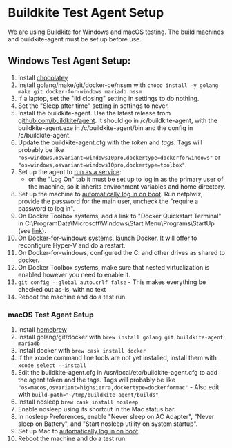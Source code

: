 <h1>Buildkite Test Agent Setup</h1>

We are using [Buildkite](https://buildkite.com/drud) for Windows and macOS testing. The build machines and buildkite-agent must be set up before use.

## Windows Test Agent Setup:

1. Install [chocolatey](https://chocolatey.org/)
2. Install golang/make/git/docker-ce/nssm with `choco install -y golang make git docker-for-windows mariadb nssm`
3. If a laptop, set the "lid closing" setting in settings to do nothing.
4. Set the "Sleep after time" setting in settings to never.
5. Install the buildkite-agent. Use the latest release from [github.com/buildkite/agent](https://github.com/buildkite/agent/releases). It should go in /c/buildkite-agent, with the buildkite-agent.exe in /c/buildkite-agent/bin and the config in /c/buildkite-agent.
6. Update the buildkite-agent.cfg with the *token* and *tags*. Tags will probably be like `"os=windows,osvariant=windows10pro,dockertype=dockerforwindows"` or `"os=windows,osvariant=windows10pro,dockertype=toolbox"`.
7. Set up the agent to [run as a service](https://buildkite.com/docs/agent/v3/windows#running-as-a-service):
    - on the "Log On" tab it must be set up to log in as the primary user of the machine, so it inherits environment variables and home directory. 
8. Set up the machine to [automatically log in on boot](https://www.cnet.com/how-to/automatically-log-in-to-your-windows-10-pc/).  Run netplwiz, provide the password for the main user, uncheck the "require a password to log in".
9. On Docker Toolbox systems, add a link to "Docker Quickstart Terminal" in C:\ProgramData\Microsoft\Windows\Start Menu\Programs\StartUp (see [link](http://www.thewindowsclub.com/make-programs-run-on-startup-windows)).
10. On Docker-for-windows systems, launch Docker. It will offer to reconfigure Hyper-V and do a restart.
11. On Docker-for-windows, configured the C: and other drives as shared to docker.
12. On Docker Toolbox systems, make sure that nested virtualization is enabled however you need to enable it.
13. `git config --global auto.crlf false` - This makes everything be checked out as-is, with no text 
13. Reboot the machine and do a test run.

### macOS Test Agent Setup

1. Install [homebrew](https://brew.sh/)
2. Install golang/git/docker with `brew install golang git buildkite-agent mariadb`
3. Install docker with `brew cask install docker`
4. If the xcode command line tools are not yet installed, install them with `xcode select --install`
5. Edit the buildkite-agent.cfg in /usr/local/etc/buildkite-agent.cfg to add the agent token and the tags. Tags will probably be like `"os=macos,osvariant=highsierra,dockertype=dockerformac"` - Also edit with `build-path="~/tmp/buildkite-agent/builds"`
6. Install nosleep `brew cask install nosleep`
7. Enable nosleep using its shortcut in the Mac status bar.
8. In nosleep Preferences, enable "Never sleep on AC Adapter", "Never sleep on Battery", and "Start nosleep utility on system startup".
9. Set up Mac to [automatically log in on boot](https://support.apple.com/en-us/HT201476).
10. Reboot the machine and do a test run.
